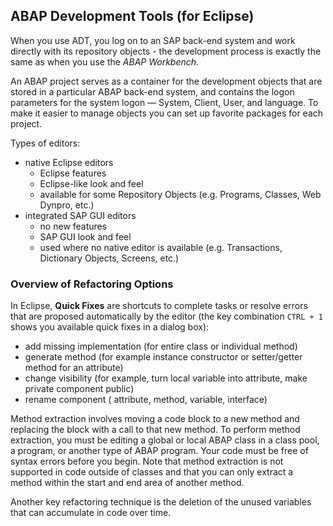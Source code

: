 ## ABAP Development Tools (for Eclipse)

When you use ADT, you log on to an SAP back-end system and work directly with its repository objects - the development process is exactly the same as when you use the *ABAP Workbench*.

An ABAP project serves as a container for the development objects that are stored in a particular ABAP back-end system, and contains the logon parameters for the system logon — System, Client, User, and language. To make it easier to manage objects you can set up favorite packages for each project.

Types of editors:
* native Eclipse editors
	* Eclipse features
	* Eclipse-like look and feel
	* available for some Repository Objects (e.g. Programs, Classes, Web Dynpro, etc.)
* integrated SAP GUI editors
	* no new features
	* SAP GUI look and feel
	* used where no native editor is available (e.g. Transactions, Dictionary Objects, Screens, etc.)

### Overview of Refactoring Options

In Eclipse, **Quick Fixes** are shortcuts to complete tasks or resolve errors that are proposed automatically by the editor (the key combination `CTRL + 1` shows you available quick fixes in a dialog box):
* add missing implementation (for entire class or individual method)
* generate method (for example instance constructor or setter/getter method for an attribute)
* change visibility (for example, turn local variable into attribute, make private component public)
* rename component ( attribute, method, variable, interface)

Method extraction involves moving a code block to a new method and replacing the block with a call to that new method. To perform method extraction, you must be editing a global or local ABAP class in a class pool, a program, or another type of ABAP program. Your code must be free of syntax errors before you begin. Note that method extraction is not supported in code outside of classes and that you can only extract a method within the start and end area of another method.

Another key refactoring technique is the deletion of the unused variables that can accumulate in code over time.
